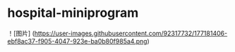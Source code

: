 # hospital-miniprogram
！[图片] (https://user-images.githubusercontent.com/92317732/177181406-ebf8ac37-f905-4047-923e-ba0b80f985a4.png)
